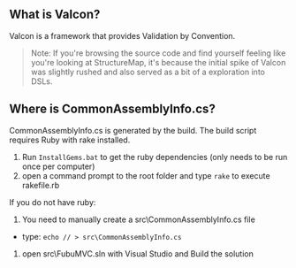 What is Valcon?
--
Valcon is a framework that provides Validation by Convention. 

> Note: If you're browsing the source code and find yourself feeling like you're looking at StructureMap, it's because the initial spike of Valcon was slightly rushed and also served as a bit of a exploration into DSLs.


Where is CommonAssemblyInfo.cs?
--

CommonAssemblyInfo.cs is generated by the build. The build script requires Ruby with rake installed.

1. Run `InstallGems.bat` to get the ruby dependencies (only needs to be run once per computer)
1. open a command prompt to the root folder and type `rake` to execute rakefile.rb

If you do not have ruby:

1. You need to manually create a src\CommonAssemblyInfo.cs file 

  * type: `echo // > src\CommonAssemblyInfo.cs`
1. open src\FubuMVC.sln with Visual Studio and Build the solution